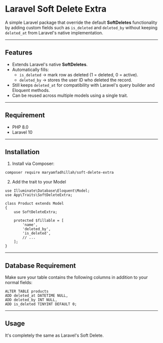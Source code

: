 # Laravel Soft Delete Extra

A simple Laravel package that override the default **SoftDeletes** functionality by adding custom fields such as `is_deleted` and `deleted_by` without keeping `deleted_at` from Laravel's native implementation.

---

## Features

- Extends Laravel's native **SoftDeletes**.
- Automatically fills:
  - `is_deleted` → mark row as deleted (1 = deleted, 0 = active).
  - `deleted_by` → stores the user ID who deleted the record.
- Still keeps `deleted_at` for compatibility with Laravel's query builder and Eloquent methods.
- Can be reused across multiple models using a single trait.

---

## Requirement

- PHP 8.0
- Laravel 10

---

## Installation

1. Install via Composer:

```bash
composer require maryamfadhillah/soft-delete-extra
```

2. Add the trait to your Model

```
use Illuminate\Database\Eloquent\Model;
use App\Traits\SoftDeleteExtra;

class Product extends Model
{
    use SoftDeleteExtra;

    protected $fillable = [
        'name',
        'deleted_by',
        'is_deleted',
        // ...
    ];
}
```

----

## Database Requirement

Make sure your table contains the following columns in addition to your normal fields:

```
ALTER TABLE products
ADD deleted_at DATETIME NULL,
ADD deleted_by INT NULL,
ADD is_deleted TINYINT DEFAULT 0;
```

----

## Usage

It's completely the same as Laravel's Soft Delete.





